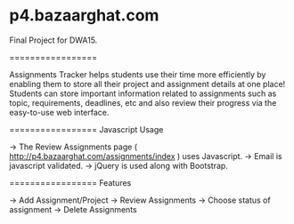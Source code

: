 p4.bazaarghat.com
=================

Final Project for DWA15.

=================

Assignments Tracker helps students use their time more efficiently by enabling them to store all their project and assignment details at one place!
Students can store important information related to assignments such as topic, requirements, deadlines, etc and also review their progress via the easy-to-use web interface.

=================
Javascript Usage

-> The Review Assignments page ( http://p4.bazaarghat.com/assignments/index ) uses Javascript.
-> Email is javascript validated.
-> jQuery is used along with Bootstrap.

=================
Features

-> Add Assignment/Project
-> Review Assignments
-> Choose status of assignment
-> Delete Assignments
